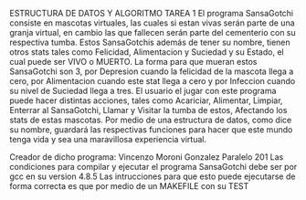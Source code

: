 ESTRUCTURA DE DATOS Y ALGORITMO TAREA 1
El programa SansaGotchi consiste en mascotas virtuales, las cuales si estan vivas serán parte de una granja virtual, en cambio las que fallecen serán parte del cementerio con su respectiva tumba. 
Estos SansaGotchis además de tener su nombre, tienen otros stats tales como Felicidad, Alimentacion y Suciedad y su Estado, el cual puede ser VIVO o MUERTO.
La forma para que mueran estos SansaGotchi son 3, por Depresion cuando la felicidad de la mascota llega a cero, por Alimentacion cuando este stat llega a cero y por Infeccion cuando su nivel de Suciedad llega a tres.
El usuario el jugar con este programa puede hacer distintas acciones, tales como Acariciar, Alimentar, Limpiar, Enterrar al SansaGotchi, Llamar y Visitar la tumba de estos, Afectando los stats de estas mascotas.
Por medio de una estructura de datos, como dice su nombre, guardará las respectivas funciones para hacer que este mundo tenga vida y sea una maravillosa experiencia virtual.

Creador de dicho programa: Vincenzo Moroni Gonzalez Paralelo 201
Las condiciones para compilar y ejecutar el programa SansaGotchi debe ser por gcc en su version 4.8.5
Las intrucciones para que esto puede ejecutarse de forma correcta es que por medio de un MAKEFILE con su TEST
